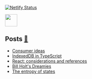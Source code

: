 [![Netlify Status](https://api.netlify.com/api/v1/badges/73217788-b54c-4bc8-9603-8bb3a1553afa/deploy-status)](https://app.netlify.com/sites/aprograma/deploys)

<a href="https://aprograma.com/" :target="_blank" rel="noopener noreferrer"><img src="https://media.giphy.com/media/wF6bpfzo7fpFFhIop7/giphy.gif" width="40" height="40" /></a>

## Posts <a href="https://aprograma.com/blog/" :target="_blank" rel="noopener noreferrer">:mega:</a>

<!-- BLOG-POST-LIST:START -->
- [Consumer ideas](https://aprograma.com//blog/consumer-ideas)
- [IndexedDB in TypeScript](https://aprograma.com//blog/indexeddb-in-typescript)
- [React: considerations and references](https://aprograma.com//blog/react-references)
- [Bill Holt&#39;s Dreamies](https://aprograma.com//blog/bill-holts-dreamies)
- [The entropy of states](https://aprograma.com//blog/the-entropy-of-states)
<!-- BLOG-POST-LIST:END -->
